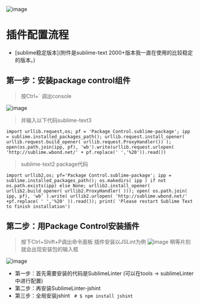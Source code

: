![image](https://cloud.githubusercontent.com/assets/18028533/21637071/42cc6648-d2a0-11e6-8a68-3f7c7d4d010a.png)
# 插件配置流程
- [sublime稳定版本](附件是sublime-text 2000+版本我一直在使用的比较稳定的版本。)

## 第一步：安装package control组件
> 按Ctrl+\` 调出console

![image](https://cloud.githubusercontent.com/assets/18028533/21636964/c04013aa-d29f-11e6-9cc3-070e04f6a5ef.png)

> 并输入以下代码sublime-text3

```
import urllib.request,os; pf = 'Package Control.sublime-package'; ipp = sublime.installed_packages_path(); urllib.request.install_opener( urllib.request.build_opener( urllib.request.ProxyHandler()) ); open(os.path.join(ipp, pf), 'wb').write(urllib.request.urlopen( 'http://sublime.wbond.net/' + pf.replace(' ','%20')).read())
```

> sublime-text2 package代码

```
import urllib2,os; pf='Package Control.sublime-package'; ipp = sublime.installed_packages_path(); os.makedirs( ipp ) if not os.path.exists(ipp) else None; urllib2.install_opener( urllib2.build_opener( urllib2.ProxyHandler( ))); open( os.path.join( ipp, pf), 'wb' ).write( urllib2.urlopen( 'http://sublime.wbond.net/' +pf.replace( ' ','%20' )).read()); print( 'Please restart Sublime Text to finish installation')
```

## 第二步：用Package Control安装插件

>  按下Ctrl+Shift+P调出命令面板
> 插件安装以JSLint为例
![image](https://cloud.githubusercontent.com/assets/18028533/21636896/755b5cc8-d29f-11e6-8121-2b3bbd323303.png)
> 稍等片刻就会出现安装包的输入框

![image](https://cloud.githubusercontent.com/assets/18028533/22095411/708c9d36-de4f-11e6-80d7-40764ec09b21.png)
- 第一步：首先需要安装的代码是SublimeLinter (可以在tools -> sublimeLinter中进行配置)
- 第二步：再安装SublimeLinter-jshint
- 第三步：全局安装jshint   `# $ npm install jshint`
